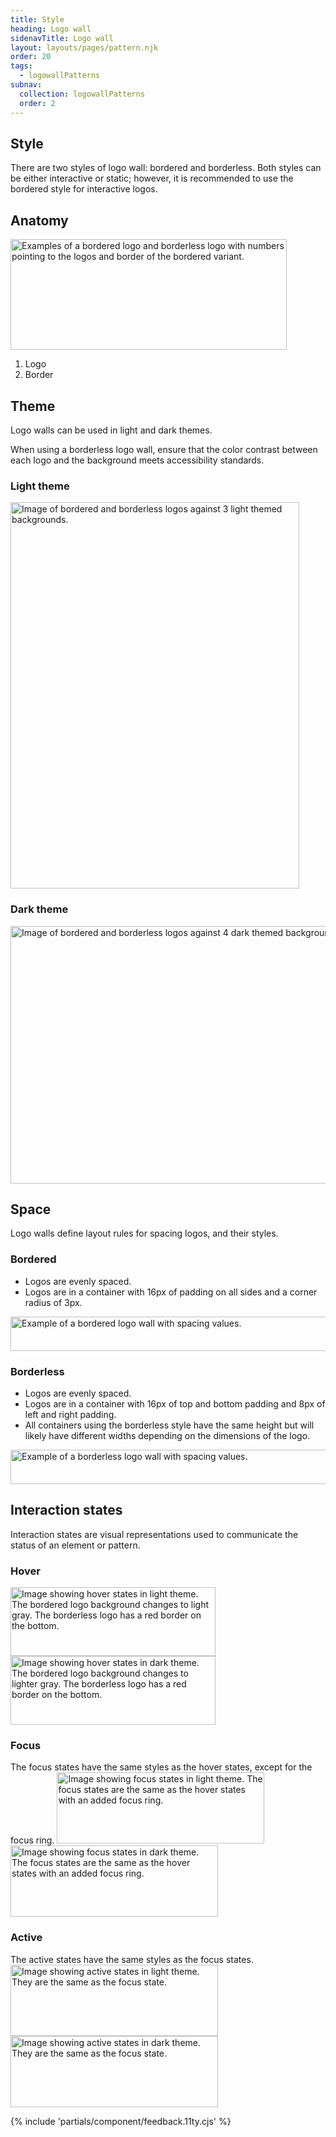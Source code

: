 ```yaml
---
title: Style
heading: Logo wall
sidenavTitle: Logo wall
layout: layouts/pages/pattern.njk
order: 20
tags:
  - logowallPatterns
subnav:
  collection: logowallPatterns
  order: 2
---
```


## Style

There are two styles of logo wall: bordered and borderless. Both styles can be either interactive or static; however, it is recommended to use the bordered style for interactive logos.

## Anatomy

<uxdot-example width-adjustment="442px">
  <img src="../style-anatomy.svg"
      alt="Examples of a bordered logo and borderless logo with numbers pointing to the logos and border of the bordered variant."
      width="442"
      height="177">
</uxdot-example>

1. Logo
2. Border

## Theme

Logo walls can be used in light and dark themes.

<rh-alert state="warning">
  When using a borderless logo wall, ensure that the color contrast between each logo and the background meets accessibility standards.
</rh-alert>

### Light theme

<uxdot-example width-adjustment="462px">
  <img src="../style-theme-light.svg"
      alt="Image of bordered and borderless logos against 3 light themed backgrounds."
      width="462"
      height="618">
</uxdot-example>

### Dark theme

<uxdot-example width-adjustment="924px">
  <img src="../style-theme-dark.svg"
      alt="Image of bordered and borderless logos against 4 dark themed backgrounds."
      width="924"
      height="412">
</uxdot-example>

## Space

Logo walls define layout rules for spacing logos, and their styles.

### Bordered
 - Logos are evenly spaced.
 - Logos are in a container with 16px of padding on all sides and a corner radius of 3px.

<uxdot-example width-adjustment="560px">
  <img src="../style-space-group-bordered.png"
      alt="Example of a bordered logo wall with spacing values."
      width="560"
      height="55">
</uxdot-example>

### Borderless
 - Logos are evenly spaced.
 - Logos are in a container with 16px of top and bottom padding and 8px of left and right padding.
 - All containers using the borderless style have the same height but will likely have different widths depending on the dimensions of the logo.

<uxdot-example width-adjustment="556px">
  <img src="../style-space-group-borderless.png"
      alt="Example of a borderless logo wall with spacing values."
      width="556"
      height="55">
</uxdot-example>

## Interaction states

Interaction states are visual representations used to communicate the status of an element or pattern.

### Hover

<uxdot-example width-adjustment="328px">
  <img src="../style-states-hover-light.svg"
      alt="Image showing hover states in light theme. The bordered logo background changes to light gray. The borderless logo has a red border on the bottom."
      width="328"
      height="110">
</uxdot-example>

<uxdot-example width-adjustment="328px">
  <img src="../style-states-hover-dark.svg"
      alt="Image showing hover states in dark theme. The bordered logo background changes to lighter gray. The borderless logo has a red border on the bottom."
      width="328"
      height="110">
</uxdot-example>

### Focus

<rh-alert state="info">
  The focus states have the same styles as the hover states, except for the focus ring.
</rh-alert>

<uxdot-example width-adjustment="332px">
  <img src="../style-states-focus-light.svg"
      alt="Image showing focus states in light theme. The focus states are the same as the hover states with an added focus ring."
      width="332"
      height="114">
</uxdot-example>

<uxdot-example width-adjustment="332px">
  <img src="../style-states-focus-dark.svg"
      alt="Image showing focus states in dark theme. The focus states are the same as the hover states with an added focus ring."
      width="332"
      height="114">
</uxdot-example>

### Active

<rh-alert state="info">
  The active states have the same styles as the focus states.
</rh-alert>

<uxdot-example width-adjustment="332x">
  <img src="../style-states-focus-light.svg"
      alt="Image showing active states in light theme. They are the same as the focus state."
      width="332"
      height="114">
</uxdot-example>

<uxdot-example width-adjustment="332px">
  <img src="../style-states-focus-dark.svg"
      alt="Image showing active states in dark theme. They are the same as the focus state."
      width="332"
      height="114">
</uxdot-example>

{% include 'partials/component/feedback.11ty.cjs' %}
